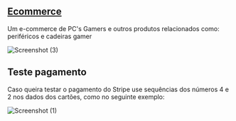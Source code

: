 ## [Ecommerce](https://gaming-commerce.vercel.app) 
<p>Um e-commerce de PC's Gamers e outros produtos relacionados como: periféricos e cadeiras gamer</p>

![Screenshot (3)](https://user-images.githubusercontent.com/60020363/174484998-5d0d2778-7235-42fe-9e36-12a7a732d339.png)


## Teste pagamento
<p>Caso queira testar o pagamento do Stripe use sequências dos números 4 e 2 nos dados dos cartões, como no seguinte exemplo:</p>

![Screenshot (1)](https://user-images.githubusercontent.com/60020363/174484864-8817d45b-b02b-4942-87da-250cc675abf4.png)
